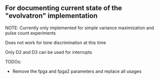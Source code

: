 ## For documenting current state of the "evolvatron" implementation

NOTE: Currently only implemented for simple variance maximization and pulse count experiments

Does not work for tone discrimination at this time

Only D2 and D3 can be used for interrupts

TODOs:
* Remove the fpga and fpga2 parameters and replace all usages
